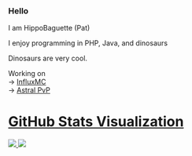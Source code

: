 ### Hello

<!--
**HippoBaguette/HippoBaguette** is a ✨ _special_ ✨ repository because its `README.md` (this file) appears on your GitHub profile.
-->
I am HippoBaguette (Pat)

I enjoy programming in PHP, Java, and dinosaurs

Dinosaurs are very cool.

Working on   
-> [InfluxMC](https://github.com/InfluxMC)   
-> [Astral PvP](https://github.com/AstralClientNet)
  
# [GitHub Stats Visualization](https://github.com/jstrieb/github-stats)

<a href="https://github.com/jstrieb/github-stats">

![](https://github.com/HippoBaguette/e/blob/master/generated/overview.svg)
![](https://github.com/HippoBaguette/e/blob/master/generated/languages.svg)

</a>
